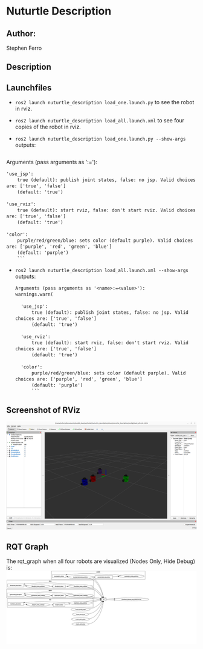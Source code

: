 # Nuturtle  Description
## Author:
Stephen Ferro
## Description
## Launchfiles
- `ros2 launch nuturtle_description load_one.launch.py` to see the robot in rviz.
- `ros2 launch nuturtle_description load_all.launch.xml` to see four copies of the robot in rviz.

- `ros2 launch nuturtle_description load_one.launch.py --show-args` outputs:
  ```
Arguments (pass arguments as '<name>:=<value>'):

    'use_jsp':
        true (default): publish joint states, false: no jsp. Valid choices are: ['true', 'false']
        (default: 'true')

    'use_rviz':
        true (default): start rviz, false: don't start rviz. Valid choices are: ['true', 'false']
        (default: 'true')

    'color':
        purple/red/green/blue: sets color (default purple). Valid choices are: ['purple', 'red', 'green', 'blue']
        (default: 'purple')
        ```

- `ros2 launch nuturtle_description load_all.launch.xml --show-args` outputs:
  ```
  Arguments (pass arguments as '<name>:=<value>'):
  warnings.warn(

    'use_jsp':
        true (default): publish joint states, false: no jsp. Valid choices are: ['true', 'false']
        (default: 'true')

    'use_rviz':
        true (default): start rviz, false: don't start rviz. Valid choices are: ['true', 'false']
        (default: 'true')

    'color':
        purple/red/green/blue: sets color (default purple). Valid choices are: ['purple', 'red', 'green', 'blue']
        (default: 'purple')
        ```
## Screenshot of RViz
![nuturtle_description](images/rviz.png?raw=true "Screenshot of RViz")
## RQT Graph
The rqt_graph when all four robots are visualized (Nodes Only, Hide Debug) is:
![nuturtle_description](images/rqt_graph.svg?raw=true "RQT Graph")
